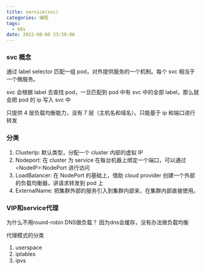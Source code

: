 ```yaml
---
title: service(svc)
categories: 编程
tags:
  - k8s
date: 2022-08-06 23:59:06
---
```


### svc 概念

通过 label selector 匹配一组 pod，对外提供服务的一个机制。每个 svc 相当于一个微服务。

svc 会根据 label 去查找 pod，一旦匹配到 pod 中有 svc 中的全部 label，那么就会把 pod 的 ip 写入 svc 中

只提供 4 层负载均衡能力，没有 7 层（主机名和域名）。只能基于 ip 和端口进行转发

### 分类

1. ClusterIp: 默认类型，分配一个 cluster 内部的虚拟 IP
2. Nodeport: 在 cluster 为 service 在每台机器上绑定一个端口，可以通过\<NodeIP\>:NodePort 进行访问
3. LoadBalancer: 在 NodePort 的基础上，借助 cloud provider 创建一个外部的负载均衡器，讲请求转发到 pod 上
4. ExternalName: 把集群外部的服务引入到集群内部来，在集群内部直接使用。

### VIP和service代理

为什么不用round-robin DNS做负载？
因为dns会缓存，没有办法做负载均衡

代理模式的分类
1. userspace
2. iptables
3. ipvs